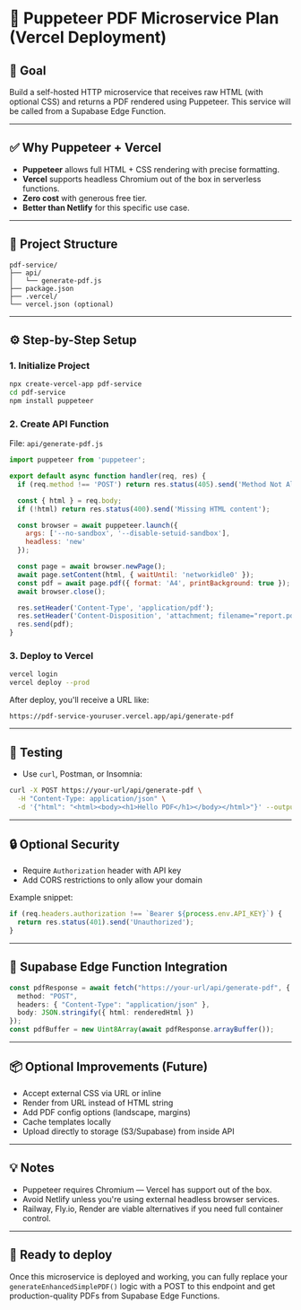 # 📄 Puppeteer PDF Microservice Plan (Vercel Deployment)

## 🎯 Goal
Build a self-hosted HTTP microservice that receives raw HTML (with optional CSS) and returns a PDF rendered using Puppeteer. This service will be called from a Supabase Edge Function.

---

## ✅ Why Puppeteer + Vercel

- **Puppeteer** allows full HTML + CSS rendering with precise formatting.
- **Vercel** supports headless Chromium out of the box in serverless functions.
- **Zero cost** with generous free tier.
- **Better than Netlify** for this specific use case.

---

## 🧱 Project Structure

```
pdf-service/
├── api/
│   └── generate-pdf.js
├── package.json
├── .vercel/
└── vercel.json (optional)
```

---

## ⚙️ Step-by-Step Setup

### 1. Initialize Project
```bash
npx create-vercel-app pdf-service
cd pdf-service
npm install puppeteer
```

### 2. Create API Function
File: `api/generate-pdf.js`

```js
import puppeteer from 'puppeteer';

export default async function handler(req, res) {
  if (req.method !== 'POST') return res.status(405).send('Method Not Allowed');

  const { html } = req.body;
  if (!html) return res.status(400).send('Missing HTML content');

  const browser = await puppeteer.launch({
    args: ['--no-sandbox', '--disable-setuid-sandbox'],
    headless: 'new'
  });

  const page = await browser.newPage();
  await page.setContent(html, { waitUntil: 'networkidle0' });
  const pdf = await page.pdf({ format: 'A4', printBackground: true });
  await browser.close();

  res.setHeader('Content-Type', 'application/pdf');
  res.setHeader('Content-Disposition', 'attachment; filename="report.pdf"');
  res.send(pdf);
}
```

### 3. Deploy to Vercel
```bash
vercel login
vercel deploy --prod
```
After deploy, you'll receive a URL like:
```
https://pdf-service-youruser.vercel.app/api/generate-pdf
```

---

## 🧪 Testing

- Use `curl`, Postman, or Insomnia:
```bash
curl -X POST https://your-url/api/generate-pdf \
  -H "Content-Type: application/json" \
  -d '{"html": "<html><body><h1>Hello PDF</h1></body></html>"}' --output test.pdf
```

---

## 🔒 Optional Security

- Require `Authorization` header with API key
- Add CORS restrictions to only allow your domain

Example snippet:
```js
if (req.headers.authorization !== `Bearer ${process.env.API_KEY}`) {
  return res.status(401).send('Unauthorized');
}
```

---

## 📡 Supabase Edge Function Integration

```ts
const pdfResponse = await fetch("https://your-url/api/generate-pdf", {
  method: "POST",
  headers: { "Content-Type": "application/json" },
  body: JSON.stringify({ html: renderedHtml })
});
const pdfBuffer = new Uint8Array(await pdfResponse.arrayBuffer());
```

---

## 📦 Optional Improvements (Future)

- Accept external CSS via URL or inline
- Render from URL instead of HTML string
- Add PDF config options (landscape, margins)
- Cache templates locally
- Upload directly to storage (S3/Supabase) from inside API

---

## 💡 Notes

- Puppeteer requires Chromium — Vercel has support out of the box.
- Avoid Netlify unless you're using external headless browser services.
- Railway, Fly.io, Render are viable alternatives if you need full container control.

---

## 🏁 Ready to deploy
Once this microservice is deployed and working, you can fully replace your `generateEnhancedSimplePDF()` logic with a POST to this endpoint and get production-quality PDFs from Supabase Edge Functions.

